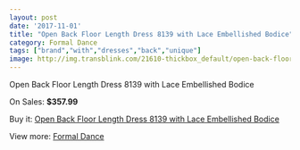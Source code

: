 ```yaml
---
layout: post
date: '2017-11-01'
title: "Open Back Floor Length Dress 8139 with Lace Embellished Bodice"
category: Formal Dance
tags: ["brand","with","dresses","back","unique"]
image: http://img.transblink.com/21610-thickbox_default/open-back-floor-length-dress-8139-with-lace-embellished-bodice.jpg
---
```

Open Back Floor Length Dress 8139 with Lace Embellished Bodice

On Sales: **$357.99**
<a href="https://www.transblink.com/en/formal-dance/6846-open-back-floor-length-dress-8139-with-lace-embellished-bodice.html"><amp-img layout="responsive" width="600" height="600" src="//img.transblink.com/21610-thickbox_default/open-back-floor-length-dress-8139-with-lace-embellished-bodice.jpg" alt="Open Back Floor Length Dress 8139 with Lace Embellished Bodice 0" /></a>
<a href="https://www.transblink.com/en/formal-dance/6846-open-back-floor-length-dress-8139-with-lace-embellished-bodice.html"><amp-img layout="responsive" width="600" height="600" src="//img.transblink.com/21611-thickbox_default/open-back-floor-length-dress-8139-with-lace-embellished-bodice.jpg" alt="Open Back Floor Length Dress 8139 with Lace Embellished Bodice 1" /></a>

Buy it: [Open Back Floor Length Dress 8139 with Lace Embellished Bodice](https://www.transblink.com/en/formal-dance/6846-open-back-floor-length-dress-8139-with-lace-embellished-bodice.html "Open Back Floor Length Dress 8139 with Lace Embellished Bodice")

View more: [Formal Dance](https://www.transblink.com/en/6-formal-dance "Formal Dance")